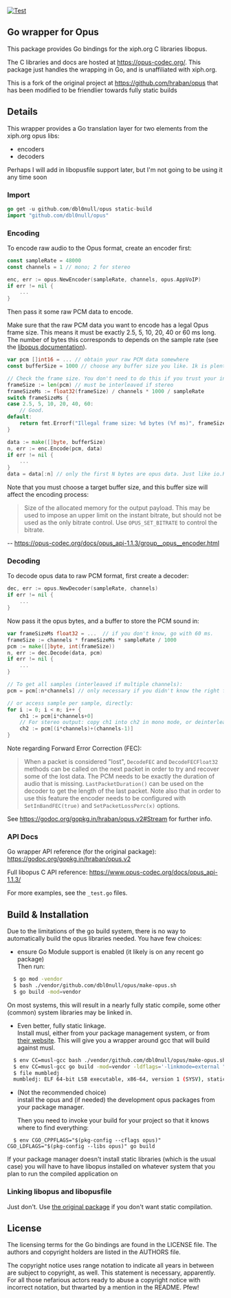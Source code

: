 [![Test](https://github.com/hraban/opus/workflows/Test/badge.svg)](https://github.com/hraban/opus/actions?query=workflow%3ATest)

## Go wrapper for Opus

This package provides Go bindings for the xiph.org C libraries libopus.

The C libraries and docs are hosted at https://opus-codec.org/. This package
just handles the wrapping in Go, and is unaffiliated with xiph.org.

This is a fork of the original project at https://github.com/hraban/opus that
has been modified to be friendlier towards fully static builds

## Details

This wrapper provides a Go translation layer for two elements from the
xiph.org opus libs:

* encoders
* decoders

Perhaps I will add in libopusfile support later, but I'm not going
to be using it any time soon

### Import

```go
go get -u github.com/dbl0null/opus static-build
import "github.com/dbl0null/opus"
```

### Encoding

To encode raw audio to the Opus format, create an encoder first:

```go
const sampleRate = 48000
const channels = 1 // mono; 2 for stereo

enc, err := opus.NewEncoder(sampleRate, channels, opus.AppVoIP)
if err != nil {
    ...
}
```

Then pass it some raw PCM data to encode.

Make sure that the raw PCM data you want to encode has a legal Opus frame size.
This means it must be exactly 2.5, 5, 10, 20, 40 or 60 ms long. The number of
bytes this corresponds to depends on the sample rate (see the [libopus
documentation](https://www.opus-codec.org/docs/opus_api-1.1.3/group__opus__encoder.html)).

```go
var pcm []int16 = ... // obtain your raw PCM data somewhere
const bufferSize = 1000 // choose any buffer size you like. 1k is plenty.

// Check the frame size. You don't need to do this if you trust your input.
frameSize := len(pcm) // must be interleaved if stereo
frameSizeMs := float32(frameSize) / channels * 1000 / sampleRate
switch frameSizeMs {
case 2.5, 5, 10, 20, 40, 60:
    // Good.
default:
    return fmt.Errorf("Illegal frame size: %d bytes (%f ms)", frameSize, frameSizeMs)
}

data := make([]byte, bufferSize)
n, err := enc.Encode(pcm, data)
if err != nil {
    ...
}
data = data[:n] // only the first N bytes are opus data. Just like io.Reader.
```

Note that you must choose a target buffer size, and this buffer size will affect
the encoding process:

> Size of the allocated memory for the output payload. This may be used to
> impose an upper limit on the instant bitrate, but should not be used as the
> only bitrate control. Use `OPUS_SET_BITRATE` to control the bitrate.

-- https://opus-codec.org/docs/opus_api-1.1.3/group__opus__encoder.html

### Decoding

To decode opus data to raw PCM format, first create a decoder:

```go
dec, err := opus.NewDecoder(sampleRate, channels)
if err != nil {
    ...
}
```

Now pass it the opus bytes, and a buffer to store the PCM sound in:

```go
var frameSizeMs float32 = ...  // if you don't know, go with 60 ms.
frameSize := channels * frameSizeMs * sampleRate / 1000
pcm := make([]byte, int(frameSize))
n, err := dec.Decode(data, pcm)
if err != nil {
    ...
}

// To get all samples (interleaved if multiple channels):
pcm = pcm[:n*channels] // only necessary if you didn't know the right frame size

// or access sample per sample, directly:
for i := 0; i < n; i++ {
    ch1 := pcm[i*channels+0]
    // For stereo output: copy ch1 into ch2 in mono mode, or deinterleave stereo
    ch2 := pcm[(i*channels)+(channels-1)]
}
```

Note regarding Forward Error Correction (FEC):
> When a packet is considered "lost", `DecodeFEC` and `DecodeFECFloat32` methods
> can be called on the next packet in order to try and recover some of the lost
> data. The PCM needs to be exactly the duration of audio that is missing.
> `LastPacketDuration()` can be used on the decoder to get the length of the
> last packet.
> Note also that in order to use this feature the encoder needs to be configured
> with `SetInBandFEC(true)` and `SetPacketLossPerc(x)` options.

See https://godoc.org/gopkg.in/hraban/opus.v2#Stream for further info.

### API Docs

Go wrapper API reference (for the original package):
https://godoc.org/gopkg.in/hraban/opus.v2

Full libopus C API reference:
https://www.opus-codec.org/docs/opus_api-1.1.3/

For more examples, see the `_test.go` files.

## Build & Installation

Due to the limitations of the go build system, there is no way to
automatically build the opus libraries needed. You have few choices:


* ensure Go Module support is enabled (it likely is on any recent go package)  
  Then run:

```sh
  $ go mod -vendor
  $ bash ./vendor/github.com/dbl0null/opus/make-opus.sh
  $ go build -mod=vendor
```

  On most systems, this will result in a nearly fully static compile, some
  other (common) system libraries may be linked in.

* Even better, fully static linkage.  
  Install musl, either from your package management system, or from
  [their website](https://www.musl-libc.org/how.html). This will give
  you a wrapper around gcc that will build against musl.

```sh
  $ env CC=musl-gcc bash ./vendor/github.com/dbl0null/opus/make-opus.sh
  $ env CC=musl-gcc go build -mod=vendor -ldflags='-linkmode=external "-extldflags=-static -s"'
  $ file mumbledj
  mumbledj: ELF 64-bit LSB executable, x86-64, version 1 (SYSV), statically linked,Go BuildID=xaxkEkC5v0ll3GI5NfvP/xE8TI5-2z621pbKmWAXz/pQESQrCQPQKB6qnYSgYh/IaLyIdrPghEgcyCsI8tm, stripped
```

* (Not the recommended choice)  
  install the opus and (if needed) the development opus packages from your
  package manager.

  Then you need to invoke your build for your project so that it knows
  where to find everything:  

```
  $ env CGO_CPPFLAGS="$(pkg-config --cflags opus)"  CGO_LDFLAGS="$(pkg-config --libs opus)" go build
```

  If your package manager doesn't install static libraries (which is the usual case) you will
  have to have libopus installed on whatever system that you plan to run the compiled application on

### Linking libopus and libopusfile

Just don't. Use [the original package](https://godoc.org/gopkg.in/hraban/opus.v2) if you don't
want static compilation.

## License

The licensing terms for the Go bindings are found in the LICENSE file. The
authors and copyright holders are listed in the AUTHORS file.

The copyright notice uses range notation to indicate all years in between are
subject to copyright, as well. This statement is necessary, apparently. For all
those nefarious actors ready to abuse a copyright notice with incorrect
notation, but thwarted by a mention in the README. Pfew!

